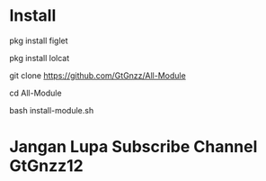 # Install



pkg install figlet

pkg install lolcat

git clone https://github.com/GtGnzz/All-Module

cd All-Module

bash install-module.sh

# Jangan Lupa Subscribe Channel GtGnzz12
